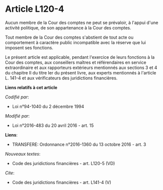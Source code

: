 # Article L120-4

Aucun membre de la Cour des comptes ne peut se prévaloir, à l'appui d'une activité politique, de son appartenance à la Cour
des comptes. 

Tout membre de la Cour des comptes s'abstient de tout acte ou comportement à caractère public incompatible avec la réserve
que lui imposent ses fonctions. 

Le présent article est applicable, pendant l'exercice de leurs fonctions à la Cour des comptes, aux conseillers maîtres et
référendaires en service extraordinaire et aux rapporteurs extérieurs mentionnés aux sections 3 et 4 du chapitre II du titre
Ier du présent livre, aux experts mentionnés à l'article L. 141-4 et aux vérificateurs des juridictions financières.

**Liens relatifs à cet article**

_Codifié par_:

  - Loi n°94-1040 du 2 décembre 1994

_Modifié par_:

  - Loi n°2016-483 du 20 avril 2016 - art. 15

**Liens**:

  - TRANSFERE: Ordonnance n°2016-1360 du 13 octobre 2016 - art. 3

_Nouveaux textes_:

  - Code des juridictions financières - art. L120-5 (VD)

_Cite_:

  - Code des juridictions financières - art. L141-4 (V)
